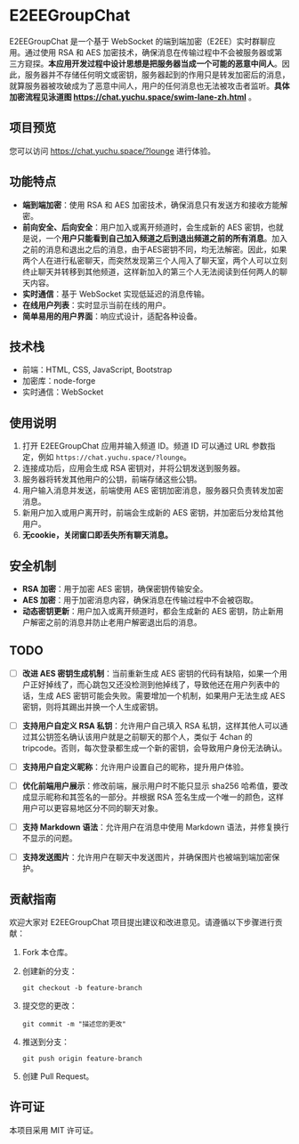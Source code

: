 # E2EEGroupChat

E2EEGroupChat 是一个基于 WebSocket 的端到端加密（E2EE）实时群聊应用。通过使用 RSA 和 AES 加密技术，确保消息在传输过程中不会被服务器或第三方窥探。**本应用开发过程中设计思想是把服务器当成一个可能的恶意中间人**。因此，服务器并不存储任何明文或密钥，服务器起到的作用只是转发加密后的消息，就算服务器被攻破成为了恶意中间人，用户的任何消息也无法被攻击者监听。**具体加密流程见泳道图 https://chat.yuchu.space/swim-lane-zh.html** 。

## 项目预览

您可以访问 https://chat.yuchu.space/?lounge 进行体验。

## 功能特点

- **端到端加密**：使用 RSA 和 AES 加密技术，确保消息只有发送方和接收方能解密。
- **前向安全、后向安全**：用户加入或离开频道时，会生成新的 AES 密钥，也就是说，一个**用户只能看到自己加入频道之后到退出频道之前的所有消息**。加入之前的消息和退出之后的消息，由于AES密钥不同，均无法解密。因此，如果两个人在进行私密聊天，而突然发现第三个人闯入了聊天室，两个人可以立刻终止聊天并转移到其他频道，这样新加入的第三个人无法阅读到任何两人的聊天内容。
- **实时通信**：基于 WebSocket 实现低延迟的消息传输。
- **在线用户列表**：实时显示当前在线的用户。
- **简单易用的用户界面**：响应式设计，适配各种设备。

## 技术栈

- 前端：HTML, CSS, JavaScript, Bootstrap
- 加密库：node-forge
- 实时通信：WebSocket

## 使用说明

1. 打开 E2EEGroupChat 应用并输入频道 ID。频道 ID 可以通过 URL 参数指定，例如 `https://chat.yuchu.space/?lounge`。
2. 连接成功后，应用会生成 RSA 密钥对，并将公钥发送到服务器。
3. 服务器将转发其他用户的公钥，前端存储这些公钥。
4. 用户输入消息并发送，前端使用 AES 密钥加密消息，服务器只负责转发加密消息。
5. 新用户加入或用户离开时，前端会生成新的 AES 密钥，并加密后分发给其他用户。
6. **无cookie，关闭窗口即丢失所有聊天消息。**

## 安全机制

- **RSA 加密**：用于加密 AES 密钥，确保密钥传输安全。
- **AES 加密**：用于加密消息内容，确保消息在传输过程中不会被窃取。
- **动态密钥更新**：用户加入或离开频道时，都会生成新的 AES 密钥，防止新用户解密之前的消息并防止老用户解密退出后的消息。

## TODO

- [ ] **改进 AES 密钥生成机制**：当前重新生成 AES 密钥的代码有缺陷，如果一个用户正好掉线了，而心跳包又还没检测到他掉线了，导致他还在用户列表中的话，生成 AES 密钥可能会失败。需要增加一个机制，如果用户无法生成 AES 密钥，则将其踢出并换一个人生成密钥。

- [ ] **支持用户自定义 RSA 私钥**：允许用户自己填入 RSA 私钥，这样其他人可以通过其公钥签名确认该用户就是之前聊天的那个人，类似于 4chan 的 tripcode。否则，每次登录都生成一个新的密钥，会导致用户身份无法确认。

- [ ] **支持用户自定义昵称**：允许用户设置自己的昵称，提升用户体验。

- [ ] **优化前端用户展示**：修改前端，展示用户时不能只显示 sha256 哈希值，要改成显示昵称和其签名的一部分。并根据 RSA 签名生成一个唯一的颜色，这样用户可以更容易地区分不同的聊天对象。

- [ ] **支持 Markdown 语法**：允许用户在消息中使用 Markdown 语法，并修复换行不显示的问题。

- [ ] **支持发送图片**：允许用户在聊天中发送图片，并确保图片也被端到端加密保护。

## 贡献指南

欢迎大家对 E2EEGroupChat 项目提出建议和改进意见。请遵循以下步骤进行贡献：

1. Fork 本仓库。

2. 创建新的分支：

   ```
   git checkout -b feature-branch
   ```
   
3. 提交您的更改：

   ```
   git commit -m "描述您的更改"
   ```
   
4. 推送到分支：

   ```
   git push origin feature-branch
   ```
   
5. 创建 Pull Request。

## 许可证

本项目采用 MIT 许可证。